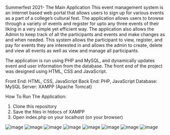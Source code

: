 
Summerfest 2021- The Main Application
This event management system is an internet based web portal that allows users to sign up for various events as a part of a college’s cultural fest. The application allows users to browse through a variety of events and register for upto any three events of their liking in a very simple yet efficient way. The application also allows the Admin to keep track of all the participants and events and make changes as and when needed. This system allows the participant to view, register, and pay for events they are interested in and allows the admin to create, delete and view all events as well as view and manage all participants.

The application is run using PHP and MySQL, and dynamically updates event and user information from the database. The front end of the project was designed using HTML, CSS and JavaScript.

Front End: HTML, CSS, JavaScript
Back End: PHP, JavaScript
Database: MySQL
Server: XAMPP (Apache Tomcat)

How To Run The Application:
1) Clone this repository
2) Save the files in htdocs of XAMPP
3) Open index.php on your localhost (on your browser)

![image](https://user-images.githubusercontent.com/64646306/121797921-e1035f80-cc40-11eb-8f2d-5cc1773a61f4.png)
![image](https://user-images.githubusercontent.com/64646306/121797954-13ad5800-cc41-11eb-91a0-c84013dfac1a.png)
![image](https://user-images.githubusercontent.com/64646306/121797967-26279180-cc41-11eb-9a76-2728f48a07d6.png)
![image](https://user-images.githubusercontent.com/64646306/121797974-38093480-cc41-11eb-8839-8cb7688e2aa4.png)
![image](https://user-images.githubusercontent.com/64646306/121797980-41929c80-cc41-11eb-8e2b-f11f98985722.png)
![image](https://user-images.githubusercontent.com/64646306/121797986-50794f00-cc41-11eb-9265-cbd367ec5685.png)
![image](https://user-images.githubusercontent.com/64646306/121798003-6a1a9680-cc41-11eb-919b-33098127bea5.png)
![image](https://user-images.githubusercontent.com/64646306/121797992-5b33e400-cc41-11eb-80dc-18e791c37e52.png)



